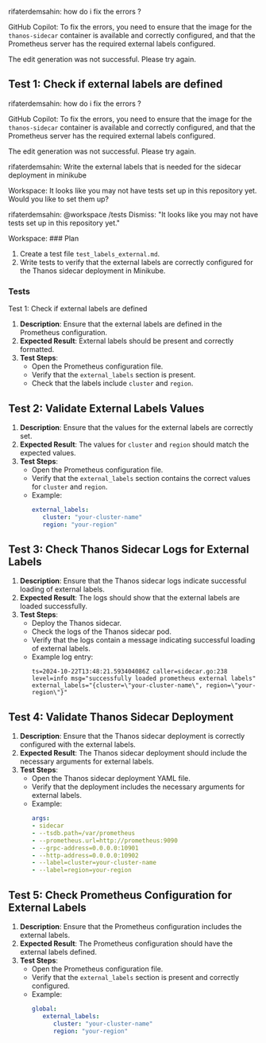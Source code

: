 rifaterdemsahin: how do i fix the errors ?

GitHub Copilot: To fix the errors, you need to ensure that the image for the `thanos-sidecar` container is available and correctly configured, and that the Prometheus server has the required external labels configured.



The edit generation was not successful. Please try again.

## Test 1: Check if external labels are defined
rifaterdemsahin: how do i fix the errors ?

GitHub Copilot: To fix the errors, you need to ensure that the image for the `thanos-sidecar` container is available and correctly configured, and that the Prometheus server has the required external labels configured.



The edit generation was not successful. Please try again.

rifaterdemsahin: Write the external labels that is needed for the sidecar deployment in minikube

Workspace: It looks like you may not have tests set up in this repository yet.
Would you like to set them up?

rifaterdemsahin: @workspace /tests Dismiss: "It looks like you may not have tests set up in this repository yet."

Workspace: ### Plan

1. Create a test file `test_labels_external.md`.
2. Write tests to verify that the external labels are correctly configured for the Thanos sidecar deployment in Minikube.

### Tests

 Test 1: Check if external labels are defined
1. **Description**: Ensure that the external labels are defined in the Prometheus configuration.
2. **Expected Result**: External labels should be present and correctly formatted.
3. **Test Steps**:
    - Open the Prometheus configuration file.
    - Verify that the `external_labels` section is present.
    - Check that the labels include `cluster` and `region`.

## Test 2: Validate External Labels Values
1. **Description**: Ensure that the values for the external labels are correctly set.
2. **Expected Result**: The values for `cluster` and `region` should match the expected values.
3. **Test Steps**:
    - Open the Prometheus configuration file.
    - Verify that the `external_labels` section contains the correct values for `cluster` and `region`.
    - Example:
      ```yaml
      external_labels:
         cluster: "your-cluster-name"
         region: "your-region"
      ```

## Test 3: Check Thanos Sidecar Logs for External Labels
1. **Description**: Ensure that the Thanos sidecar logs indicate successful loading of external labels.
2. **Expected Result**: The logs should show that the external labels are loaded successfully.
3. **Test Steps**:
    - Deploy the Thanos sidecar.
    - Check the logs of the Thanos sidecar pod.
    - Verify that the logs contain a message indicating successful loading of external labels.
    - Example log entry:
      ```
      ts=2024-10-22T13:48:21.593404086Z caller=sidecar.go:238 level=info msg="successfully loaded prometheus external labels" external_labels="{cluster=\"your-cluster-name\", region=\"your-region\"}"
      ```

## Test 4: Validate Thanos Sidecar Deployment
1. **Description**: Ensure that the Thanos sidecar deployment is correctly configured with the external labels.
2. **Expected Result**: The Thanos sidecar deployment should include the necessary arguments for external labels.
3. **Test Steps**:
    - Open the Thanos sidecar deployment YAML file.
    - Verify that the deployment includes the necessary arguments for external labels.
    - Example:
      ```yaml
      args:
      - sidecar
      - --tsdb.path=/var/prometheus
      - --prometheus.url=http://prometheus:9090
      - --grpc-address=0.0.0.0:10901
      - --http-address=0.0.0.0:10902
      - --label=cluster=your-cluster-name
      - --label=region=your-region
      ```

## Test 5: Check Prometheus Configuration for External Labels
1. **Description**: Ensure that the Prometheus configuration includes the external labels.
2. **Expected Result**: The Prometheus configuration should have the external labels defined.
3. **Test Steps**:
    - Open the Prometheus configuration file.
    - Verify that the `external_labels` section is present and correctly configured.
    - Example:
      ```yaml
      global:
         external_labels:
            cluster: "your-cluster-name"
            region: "your-region"
      ```